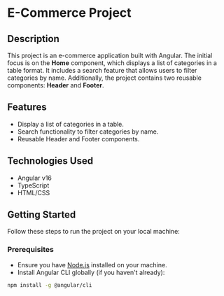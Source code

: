 # E-Commerce Project

## Description

This project is an e-commerce application built with Angular. The initial focus is on the **Home** component, which displays a list of categories in a table format. It includes a search feature that allows users to filter categories by name. Additionally, the project contains two reusable components: **Header** and **Footer**.

## Features

- Display a list of categories in a table.
- Search functionality to filter categories by name.
- Reusable Header and Footer components.

## Technologies Used

- Angular v16
- TypeScript
- HTML/CSS

## Getting Started

Follow these steps to run the project on your local machine:

### Prerequisites

- Ensure you have [Node.js](https://nodejs.org/) installed on your machine.
- Install Angular CLI globally (if you haven't already):

```bash
npm install -g @angular/cli
